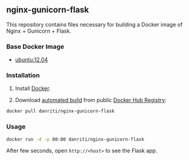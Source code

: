 ## nginx-gunicorn-flask

This repository contains files necessary for building a Docker image of
Nginx + Gunicorn + Flask.


### Base Docker Image

* [ubuntu:12.04](https://registry.hub.docker.com/_/ubuntu/)


### Installation

1. Install [Docker](https://www.docker.com/).

2. Download [automated build](https://registry.hub.docker.com/u/danriti/nginx-gunicorn-flask/) from public [Docker Hub Registry](https://registry.hub.docker.com/):

```bash
docker pull danriti/nginx-gunicorn-flask
```


### Usage

```bash
docker run -d -p 80:80 danriti/nginx-gunicorn-flask
```

After few seconds, open `http://<host>` to see the Flask app.
